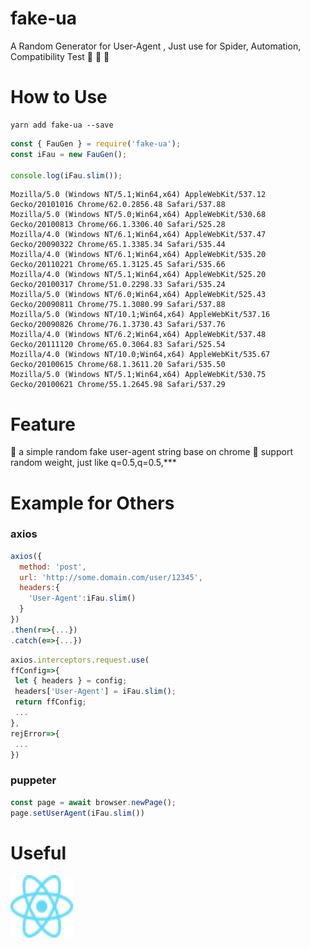 # fake-ua
A Random Generator for User-Agent , Just use for Spider, Automation, Compatibility Test :tada: :tada: :clown_face:

# How to Use
```shell script
yarn add fake-ua --save
```
```js
const { FauGen } = require('fake-ua');
const iFau = new FauGen();

console.log(iFau.slim());
```

```text
Mozilla/5.0 (Windows NT/5.1;Win64,x64) AppleWebKit/537.12 Gecko/20101016 Chrome/62.0.2856.48 Safari/537.88
Mozilla/5.0 (Windows NT/5.0;Win64,x64) AppleWebKit/530.68 Gecko/20100813 Chrome/66.1.3306.40 Safari/525.28
Mozilla/4.0 (Windows NT/6.1;Win64,x64) AppleWebKit/537.47 Gecko/20090322 Chrome/65.1.3385.34 Safari/535.44
Mozilla/4.0 (Windows NT/6.1;Win64,x64) AppleWebKit/535.20 Gecko/20110221 Chrome/65.1.3125.45 Safari/535.66
Mozilla/4.0 (Windows NT/5.1;Win64,x64) AppleWebKit/525.20 Gecko/20100317 Chrome/51.0.2298.33 Safari/535.24
Mozilla/5.0 (Windows NT/6.0;Win64,x64) AppleWebKit/525.43 Gecko/20090811 Chrome/75.1.3080.99 Safari/537.88
Mozilla/5.0 (Windows NT/10.1;Win64,x64) AppleWebKit/537.16 Gecko/20090826 Chrome/76.1.3730.43 Safari/537.76
Mozilla/4.0 (Windows NT/6.2;Win64,x64) AppleWebKit/537.48 Gecko/20111120 Chrome/65.0.3064.83 Safari/525.54
Mozilla/4.0 (Windows NT/10.0;Win64,x64) AppleWebKit/535.67 Gecko/20100615 Chrome/68.1.3611.20 Safari/535.50
Mozilla/5.0 (Windows NT/5.1;Win64,x64) AppleWebKit/530.75 Gecko/20100621 Chrome/55.1.2645.98 Safari/537.29
```

# Feature
:tada: a simple random fake user-agent string base on chrome
:tada: support random weight, just like q=0.5,q=0.5,***

# Example for Others
### axios
```javascript
axios({
  method: 'post',
  url: 'http://some.domain.com/user/12345',
  headers:{
    'User-Agent':iFau.slim()
  }
})
.then(r=>{...})
.catch(e=>{...})
```

```javascript
axios.interceptors.request.use(
ffConfig=>{
 let { headers } = config;
 headers['User-Agent'] = iFau.slim();
 return ffConfig;
 ...
},
rejError=>{
 ...
})
```
### puppeter
```javascript
const page = await browser.newPage();
page.setUserAgent(iFau.slim())
```


# Useful
 <img src="./examples/react.svg" width = "100" height = "100" alt="react" align=center />


